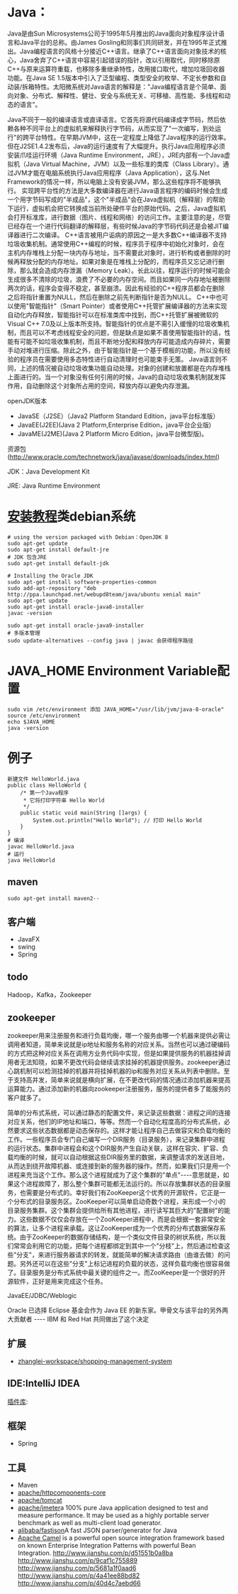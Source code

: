 # Java：

Java是由Sun Microsystems公司于1995年5月推出的Java面向对象程序设计语言和Java平台的总称。由James Gosling和同事们共同研发，并在1995年正式推出。Java编程语言的风格十分接近C++语言。继承了C++语言面向对象技术的核心，Java舍弃了C++语言中容易引起错误的指针，改以引用取代，同时移除原C++与原来运算符重载，也移除多重继承特性，改用接口取代，增加垃圾回收器功能。在Java SE 1.5版本中引入了泛型编程、类型安全的枚举、不定长参数和自动装/拆箱特性。太阳微系统对Java语言的解释是："Java编程语言是个简单、面向对象、分布式、解释性、健壮、安全与系统无关、可移植、高性能、多线程和动态的语言"。

Java不同于一般的编译语言或直译语言。它首先将源代码编译成字节码，然后依赖各种不同平台上的虚拟机来解释执行字节码，从而实现了"一次编写，到处运行"的跨平台特性。在早期JVM中，这在一定程度上降低了Java程序的运行效率。但在J2SE1.4.2发布后，Java的运行速度有了大幅提升。执行Java应用程序必须安装爪哇运行环境（Java Runtime Environment，JRE），JRE内部有一个Java虚拟机（Java Virtual Machine，JVM）以及一些标准的类库（Class Library）。通过JVM才能在电脑系统执行Java应用程序（Java Application），这与.Net Framework的情况一样，所以电脑上没有安装JVM，那么这些程序将不能够执行。 实现跨平台性的方法是大多数编译器在进行Java语言程序的编码时候会生成一个用字节码写成的"半成品"，这个"半成品"会在Java虚拟机（解释层）的帮助下运行，虚拟机会把它转换成当前所处硬件平台的原始代码。之后，Java虚拟机会打开标准库，进行数据（图片、线程和网络）的访问工作。主要注意的是，尽管已经存在一个进行代码翻译的解释层，有些时候Java的字节码代码还是会被JIT编译器进行二次编译。 C++语言被用户诟病的原因之一是大多数C++编译器不支持垃圾收集机制。通常使用C++编程的时候，程序员于程序中初始化对象时，会在主机内存堆栈上分配一块内存与地址，当不需要此对象时，进行析构或者删除的时候再释放分配的内存地址。如果对象是在堆栈上分配的，而程序员又忘记进行删除，那么就会造成内存泄漏（Memory Leak）。长此以往，程序运行的时候可能会生成很多不清除的垃圾，浪费了不必要的内存空间。而且如果同一内存地址被删除两次的话，程序会变得不稳定，甚至崩溃。因此有经验的C++程序员都会在删除之后将指针重置为NULL，然后在删除之前先判断指针是否为NULL。 C++中也可以使用"智能指针"（Smart Pointer）或者使用C++托管扩展编译器的方法来实现自动化内存释放，智能指针可以在标准类库中找到，而C++托管扩展被微软的Visual C++ 7.0及以上版本所支持。智能指针的优点是不需引入缓慢的垃圾收集机制，而且可以不考虑线程安全的问题，但是缺点是如果不善使用智能指针的话，性能有可能不如垃圾收集机制，而且不断地分配和释放内存可能造成内存碎片，需要手动对堆进行压缩。除此之外，由于智能指针是一个基于模板的功能，所以没有经验的程序员在需要使用多态特性进行自动清理时也可能束手无策。 Java语言则不同，上述的情况被自动垃圾收集功能自动处理。对象的创建和放置都是在内存堆栈上面进行的。当一个对象没有任何引用的时候，Java的自动垃圾收集机制就发挥作用，自动删除这个对象所占用的空间，释放内存以避免内存泄漏。

openJDK版本

- JavaSE（J2SE）（Java2 Platform Standard Edition，java平台标准版）
- JavaEE(J2EE)(Java 2 Platform,Enterprise Edition，java平台企业版)
- JavaME(J2ME)(Java 2 Platform Micro Edition，java平台微型版)。

资源包(<http://www.oracle.com/technetwork/java/javase/downloads/index.html>)

JDK：Java Development Kit

JRE: Java Runtime Environment

# [安装教程](https://www.digitalocean.com/community/tutorials/how-to-install-java-with-apt-get-on-debian-8)类debian系统

```
# using the version packaged with Debian：OpenJDK 8
sudo apt-get update
sudo apt-get install default-jre
# JDK 包含JRE
sudo apt-get install default-jdk

# Installing the Oracle JDK
sudo apt-get install software-properties-common
sudo add-apt-repository "deb http://ppa.launchpad.net/webupd8team/java/ubuntu xenial main"
sudo apt-get update
sudo apt-get install oracle-java8-installer
javac -version

sudo apt-get install oracle-java9-installer
# 多版本管理
sudo update-alternatives --config java | javac 会获得程序路径
```

# JAVA_HOME Environment Variable配置

```
sudo vim /etc/environment 添加 JAVA_HOME="/usr/lib/jvm/java-8-oracle"
source /etc/environment
echo $JAVA_HOME
java -version
```

# 例子

```
新建文件 HelloWorld.java
public class HelloWorld {
    /* 第一个Java程序
     * 它将打印字符串 Hello World
     */
    public static void main(String []args) {
        System.out.println("Hello World"); // 打印 Hello World
    }
}
# 编译
javac HelloWorld.java
# 运行
java HelloWorld
```

## maven

```
sudo apt-get install maven2··
```

## 客户端

- JavaFX
- swing
- Spring

## todo

Hadoop，Kafka，Zookeeper

## zookeeper

zookeeper用来注册服务和进行负载均衡，哪一个服务由哪一个机器来提供必需让调用者知道，简单来说就是ip地址和服务名称的对应关系。当然也可以通过硬编码的方式把这种对应关系在调用方业务代码中实现，但是如果提供服务的机器挂掉调用者无法知晓，如果不更改代码会继续请求挂掉的机器提供服务。zookeeper通过心跳机制可以检测挂掉的机器并将挂掉机器的ip和服务对应关系从列表中删除。至于支持高并发，简单来说就是横向扩展，在不更改代码的情况通过添加机器来提高运算能力。通过添加新的机器向zookeeper注册服务，服务的提供者多了能服务的客户就多了。

简单的分布式系统，可以通过静态的配置文件，来记录这些数据：进程之间的连接对应关系，他们的IP地址和端口，等等。然而一个自动化程度高的分布式系统，必然要求这些状态数据都是动态保存的。这样才能让程序自己去做容灾和负载均衡的工作。一些程序员会专门自己编写一个DIR服务（目录服务），来记录集群中进程的运行状态。集群中进程会和这个DIR服务产生自动关联，这样在容灾、扩容、负载均衡的时候，就可以自动根据这些DIR服务里的数据，来调整请求的发送目地，从而达到绕开故障机器、或连接到新的服务器的操作。然而，如果我们只是用一个进程来充当这个工作。那么这个进程就成为了这个集群的"单点"----意思就是，如果这个进程故障了，那么整个集群可能都无法运行的。所以存放集群状态的目录服务，也需要是分布式的。幸好我们有ZooKeeper这个优秀的开源软件，它正是一个分布式的目录服务区。ZooKeeper可以简单启动奇数个进程，来形成一个小的目录服务集群。这个集群会提供给所有其他进程，进行读写其巨大的"配置树"的能力。这些数据不仅仅会存放在一个ZooKeeper进程中，而是会根据一套非常安全的算法，让多个进程来承载。这让ZooKeeper成为一个优秀的分布式数据保存系统。由于ZooKeeper的数据存储结构，是一个类似文件目录的树状系统，所以我们常常会利用它的功能，把每个进程都绑定到其中一个"分枝"上，然后通过检查这些"分支"，来进行服务器请求的转发，就能简单的解决请求路由（由谁去做）的问题。另外还可以在这些"分支"上标记进程的负载的状态，这样负载均衡也很容易做了。目录服务是分布式系统中最关键的组件之一。而ZooKeeper是一个很好的开源软件，正好是用来完成这个任务。

JavaEE/JDBC/Weblogic

Oracle 已选择 Eclipse 基金会作为 Java EE 的新东家。甲骨文与该平台的另外两大贡献者 ---- IBM 和 Red Hat 共同做出了这个决定

## 扩展

- [zhanglei-workspace/shopping-management-system](https://github.com/zhanglei-workspace/shopping-management-system)

## IDE:IntelliJ IDEA

[插件库](https://plugins.jetbrains.com/idea):

## 框架

- Spring

## 工具

- Maven
- [apache/httpcomponents-core](https://github.com/apache/httpcomponents-core)
- [apache/tomcat](https://github.com/apache/tomcat)
- [apache/jmeter](https://github.com/apache/jmeter)a 100% pure Java application designed to test and measure performance. It may be used as a highly portable server benchmark as well as multi-client load generator.
- [alibaba/fastjson](https://github.com/alibaba/fastjson)A fast JSON parser/generator for Java 
- [Apache Camel](https://github.com/apache/camel) is a powerful open source integration framework based on known Enterprise Integration Patterns with powerful Bean Integration.
<http://www.jianshu.com/p/d51551b0a8ba> 
<http://www.jianshu.com/p/9caf1c755889> 
<http://www.jianshu.com/p/5681a1f0aad6> 
<http://www.jianshu.com/p/4a41ee88bd82> 
<http://www.jianshu.com/p/40d4c7aebd66>
